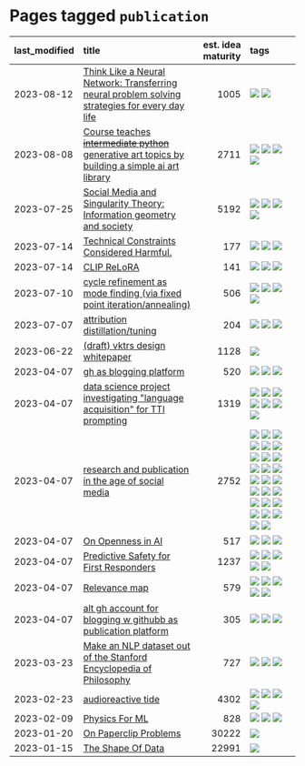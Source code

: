 # Pages tagged `publication`

|last_modified|title|est. idea maturity|tags
|:---|:---|---:|:---|
|2023-08-12|[Think Like a Neural Network: Transferring neural problem solving strategies for every day life](../think_like_an_ann.md)|1005|[![](https://img.shields.io/badge/tag-philosophy-a68128)](../tags/philosophy.md) [![](https://img.shields.io/badge/tag-publication-d5f6c6)](../tags/publication.md)|
|2023-08-08|[Course teaches ~~intermediate python~~ generative art topics by building a simple ai art library](../Course_teaches_basic_python_by_building_a_simple_ai_art_library.md)|2711|[![](https://img.shields.io/badge/tag-curriculum-3a9a4f)](../tags/curriculum.md) [![](https://img.shields.io/badge/tag-education-12f6d5)](../tags/education.md) [![](https://img.shields.io/badge/tag-from_issue-c4c41f)](../tags/from_issue.md) [![](https://img.shields.io/badge/tag-publication-d5f6c6)](../tags/publication.md)|
|2023-07-25|[Social Media and Singularity Theory: Information geometry and society](../social_singularities.md)|5192|[![](https://img.shields.io/badge/tag-alignment-6013c8)](../tags/alignment.md) [![](https://img.shields.io/badge/tag-information_geometry-34720)](../tags/information_geometry.md) [![](https://img.shields.io/badge/tag-philosophy-a68128)](../tags/philosophy.md) [![](https://img.shields.io/badge/tag-publication-d5f6c6)](../tags/publication.md)|
|2023-07-14|[Technical Constraints Considered Harmful.](../constraints_considered_hazardous.md)|177|[![](https://img.shields.io/badge/tag-best_practices-a682e)](../tags/best_practices.md) [![](https://img.shields.io/badge/tag-engineering-1661bc)](../tags/engineering.md) [![](https://img.shields.io/badge/tag-publication-d5f6c6)](../tags/publication.md)|
|2023-07-14|[CLIP ReLoRA](../clip_relora.md)|141|[![](https://img.shields.io/badge/tag-experimental-aa21fc)](../tags/experimental.md) [![](https://img.shields.io/badge/tag-open_source-83cbca)](../tags/open_source.md) [![](https://img.shields.io/badge/tag-publication-d5f6c6)](../tags/publication.md)|
|2023-07-10|[cycle refinement as mode finding (via fixed point iteration/annealing)](../cycle_refinement_as_modefinding.md)|506|[![](https://img.shields.io/badge/tag-experimental-aa21fc)](../tags/experimental.md) [![](https://img.shields.io/badge/tag-publication-d5f6c6)](../tags/publication.md) [![](https://img.shields.io/badge/tag-text2image-0e5ec)](../tags/text2image.md) [![](https://img.shields.io/badge/tag-text2video-36f98)](../tags/text2video.md)|
|2023-07-07|[attribution distillation/tuning](../attribution_tuning.md)|204|[![](https://img.shields.io/badge/tag-experimental-aa21fc)](../tags/experimental.md) [![](https://img.shields.io/badge/tag-model_compression-abf295)](../tags/model_compression.md) [![](https://img.shields.io/badge/tag-publication-d5f6c6)](../tags/publication.md)|
|2023-06-22|[(draft) vktrs design whitepaper](../vktrs_design_whitepaper.md)|1128|[![](https://img.shields.io/badge/tag-publication-d5f6c6)](../tags/publication.md)|
|2023-04-07|[gh as blogging platform](../gh_as_blogging_platform.md)|520|[![](https://img.shields.io/badge/tag-publication-d5f6c6)](../tags/publication.md) [![](https://img.shields.io/badge/tag-tooling-c4fb38)](../tags/tooling.md) [![](https://img.shields.io/badge/tag-wip-77a0)](../tags/wip.md)|
|2023-04-07|[data science project investigating "language acquisition" for TTI prompting](../tti_language_aqcuisition.md)|1319|[![](https://img.shields.io/badge/tag-alignment-6013c8)](../tags/alignment.md) [![](https://img.shields.io/badge/tag-dataset-5d9a82)](../tags/dataset.md) [![](https://img.shields.io/badge/tag-experimental-aa21fc)](../tags/experimental.md) [![](https://img.shields.io/badge/tag-prompting-869bd0)](../tags/prompting.md) [![](https://img.shields.io/badge/tag-publication-d5f6c6)](../tags/publication.md) [![](https://img.shields.io/badge/tag-publicgood-3f9741)](../tags/publicgood.md) [![](https://img.shields.io/badge/tag-stability-35b163)](../tags/stability.md)|
|2023-04-07|[research and publication in the age of social media](../research-and-social.md)|2752|[![](https://img.shields.io/badge/tag-arxiv-957448)](../tags/arxiv.md) [![](https://img.shields.io/badge/tag-citation-936135)](../tags/citation.md) [![](https://img.shields.io/badge/tag-corrections-deeba9)](../tags/corrections.md) [![](https://img.shields.io/badge/tag-credit-c456a9)](../tags/credit.md) [![](https://img.shields.io/badge/tag-curation-d7de4b)](../tags/curation.md) [![](https://img.shields.io/badge/tag-discoverability-e54ba1)](../tags/discoverability.md) [![](https://img.shields.io/badge/tag-discussion-92ab1c)](../tags/discussion.md) [![](https://img.shields.io/badge/tag-feed-426a5f)](../tags/feed.md) [![](https://img.shields.io/badge/tag-git-6edb5)](../tags/git.md) [![](https://img.shields.io/badge/tag-git-6edb5)](../tags/git.md) [![](https://img.shields.io/badge/tag-historyofscience-e3b2c7)](../tags/historyofscience.md) [![](https://img.shields.io/badge/tag-mastodon-dafbc7)](../tags/mastodon.md) [![](https://img.shields.io/badge/tag-openreview-7064e0)](../tags/openreview.md) [![](https://img.shields.io/badge/tag-paperswithcode-6819c6)](../tags/paperswithcode.md) [![](https://img.shields.io/badge/tag-platform-11772b)](../tags/platform.md) [![](https://img.shields.io/badge/tag-publication-d5f6c6)](../tags/publication.md) [![](https://img.shields.io/badge/tag-reproducibility-5fba1d)](../tags/reproducibility.md) [![](https://img.shields.io/badge/tag-research-587798)](../tags/research.md) [![](https://img.shields.io/badge/tag-retractions-2c91b4)](../tags/retractions.md) [![](https://img.shields.io/badge/tag-search-d2ea1b)](../tags/search.md) [![](https://img.shields.io/badge/tag-socialmedia-dce8fa)](../tags/socialmedia.md) [![](https://img.shields.io/badge/tag-stackoverflow-82f36e)](../tags/stackoverflow.md) [![](https://img.shields.io/badge/tag-subscription-ac8815)](../tags/subscription.md) [![](https://img.shields.io/badge/tag-transparency-f14da)](../tags/transparency.md) [![](https://img.shields.io/badge/tag-twitter-161a53)](../tags/twitter.md) [![](https://img.shields.io/badge/tag-validation-b3194)](../tags/validation.md)|
|2023-04-07|[On Openness in AI](../on_openness_in_ai.md)|517|[![](https://img.shields.io/badge/tag-alignment-6013c8)](../tags/alignment.md) [![](https://img.shields.io/badge/tag-publication-d5f6c6)](../tags/publication.md) [![](https://img.shields.io/badge/tag-publicgood-3f9741)](../tags/publicgood.md)|
|2023-04-07|[Predictive Safety for First Responders](../safety-officer.md)|1237|[![](https://img.shields.io/badge/tag-completed-4db4d2)](../tags/completed.md) [![](https://img.shields.io/badge/tag-dataset-5d9a82)](../tags/dataset.md) [![](https://img.shields.io/badge/tag-publication-d5f6c6)](../tags/publication.md) [![](https://img.shields.io/badge/tag-publicgood-3f9741)](../tags/publicgood.md) [![](https://img.shields.io/badge/tag-wip-77a0)](../tags/wip.md)|
|2023-04-07|[Relevance map](../Relevance_map.md)|579|[![](https://img.shields.io/badge/tag-meta-1043a5)](../tags/meta.md) [![](https://img.shields.io/badge/tag-prompting-869bd0)](../tags/prompting.md) [![](https://img.shields.io/badge/tag-publication-d5f6c6)](../tags/publication.md) [![](https://img.shields.io/badge/tag-stability-35b163)](../tags/stability.md) [![](https://img.shields.io/badge/tag-tooling-c4fb38)](../tags/tooling.md)|
|2023-04-07|[alt gh account for blogging w githubb as publication platform](../alt_gh_account_for_blogging.md)|305|[![](https://img.shields.io/badge/tag-MILESTONE_POC-da6994)](../tags/MILESTONE_POC.md) [![](https://img.shields.io/badge/tag-publication-d5f6c6)](../tags/publication.md) [![](https://img.shields.io/badge/tag-wip-77a0)](../tags/wip.md)|
|2023-03-23|[Make an NLP dataset out of the Stanford Encyclopedia of Philosophy](../sep_dataset.md)|727|[![](https://img.shields.io/badge/tag-dataset-5d9a82)](../tags/dataset.md) [![](https://img.shields.io/badge/tag-publication-d5f6c6)](../tags/publication.md) [![](https://img.shields.io/badge/tag-wip-77a0)](../tags/wip.md)|
|2023-02-23|[audioreactive tide](../audioreactive_tide.md)|4302|[![](https://img.shields.io/badge/tag-animation-dad82b)](../tags/animation.md) [![](https://img.shields.io/badge/tag-completed-4db4d2)](../tags/completed.md) [![](https://img.shields.io/badge/tag-experimental-aa21fc)](../tags/experimental.md) [![](https://img.shields.io/badge/tag-publication-d5f6c6)](../tags/publication.md)|
|2023-02-09|[Physics For ML](../physics_for_ml.md)|828|[![](https://img.shields.io/badge/tag-curriculum-3a9a4f)](../tags/curriculum.md) [![](https://img.shields.io/badge/tag-education-12f6d5)](../tags/education.md) [![](https://img.shields.io/badge/tag-publication-d5f6c6)](../tags/publication.md)|
|2023-01-20|[On Paperclip Problems](../on_paperclip_problems.md)|30222|[![](https://img.shields.io/badge/tag-publication-d5f6c6)](../tags/publication.md)|
|2023-01-15|[The Shape Of Data](../the_shape_of_data.md)|22991|[![](https://img.shields.io/badge/tag-publication-d5f6c6)](../tags/publication.md)|
